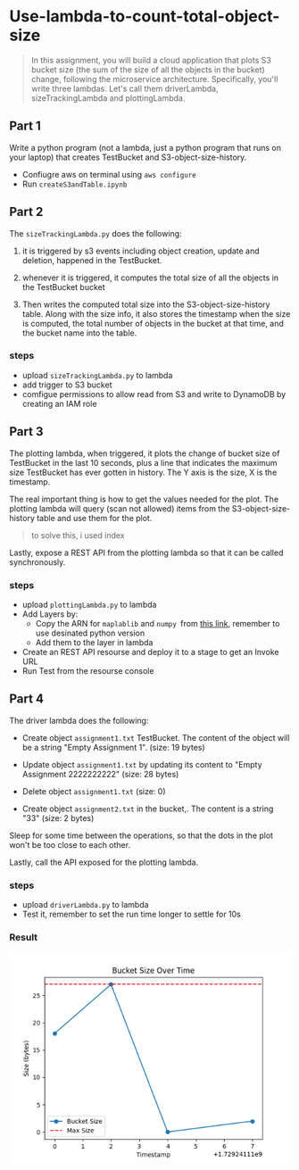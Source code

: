 # Use-lambda-to-count-total-object-size
> In this assignment, you will build a cloud application that plots S3 bucket size (the sum of the size of all the objects in the bucket)  change, following the microservice architecture. Specifically, you'll write three lambdas. Let's call them driverLambda, sizeTrackingLambda and plottingLambda. 

## Part 1

Write a python program (not a lambda, just a python program that runs on your laptop) that creates TestBucket and S3-object-size-history.

- Confiugre aws on terminal using
`aws configure`
- Run `createS3andTable.ipynb`

## Part 2

The `sizeTrackingLambda.py` does the following:

1. it is triggered by s3 events including object creation, update and deletion, happened in the TestBucket.

2. whenever it is triggered, it computes the total size of all the objects in the TestBucket bucket

3. Then writes the computed total size into the S3-object-size-history table. Along with the size info, it also stores the timestamp when the size is computed, the total number of objects in the bucket at that time, and the bucket name into the table.

### steps
- upload `sizeTrackingLambda.py` to lambda
- add trigger to S3 bucket
- comfigue permissions to allow read from S3 and write to DynamoDB by creating an IAM role

## Part 3
The plotting lambda, when triggered, it plots the change of bucket size of TestBucket in the last 10 seconds, plus a line that indicates the maximum size TestBucket has ever gotten in history. The Y axis is the size, X is the timestamp.

The real important thing is how to get the values needed for the plot. The plotting lambda will query (scan not allowed) items from the S3-object-size-history table and use them for the plot.
> to solve this, i used index

Lastly, expose a REST API from the plotting lambda so that it can be called synchronously.
### steps
- upload `plottingLambda.py` to lambda
- Add Layers by:
    - Copy the ARN for `maplablib` and `numpy `from [this link](https://github.com/keithrozario/Klayers/tree/master/deployments/python3.11), remember to use desinated python version
    - Add them to the layer in lambda
- Create an REST API resourse and deploy it to a stage to get an Invoke URL
- Run Test from the resourse console

## Part 4
The driver lambda does the following:

 -  Create object `assignment1.txt` TestBucket. The content of the object will be a string "Empty Assignment 1". (size: 19 bytes)

 -  Update object `assignment1.txt` by updating its content to "Empty Assignment 2222222222" (size: 28 bytes)

 -  Delete object `assignment1.txt` (size: 0)

 -  Create object `assignment2.txt` in the bucket,. The content is a string "33" (size: 2 bytes)

Sleep for some time between the operations, so that the dots in the plot won't be too close to each other.

Lastly, call the API exposed for the plotting lambda.
### steps
- upload `driverLambda.py` to lambda
- Test it, remember to set the run time longer to settle for 10s

### Result
![plot](/plot.png)


